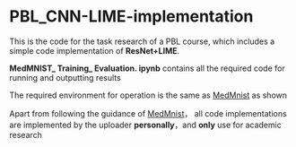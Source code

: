 # PBL_CNN-LIME-implementation

This is the code for the task research of a PBL course, which includes a simple code implementation of **ResNet+LIME**.

**MedMNIST_ Training_ Evaluation. ipynb** contains all the required code for running and outputting results

The required environment for operation is the same as [MedMnist](https://github.com/MedMNIST/experiments) as shown

Apart from following the guidance of [MedMnist](https://github.com/MedMNIST/experiments)，
all code implementations are implemented by the uploader **personally**，and **only** use for academic research
